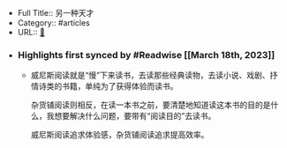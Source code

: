 - Full Title:: 另一种天才
- Category:: #articles
- URL:: [🔗](https://book.douban.com/subject/35714249/)
- ### Highlights first synced by #Readwise [[March 18th, 2023]]
    - 威尼斯阅读就是“慢”下来读书，去读那些经典读物，去读小说、戏剧、抒情诗类的书籍，单纯为了获得体验而读书。
      
      杂货铺阅读则相反，在读一本书之前，要清楚地知道读这本书的目的是什么，我想要解决什么问题，要带有“阅读目的”去读书。
      
      威尼斯阅读追求体验感，杂货铺阅读追求提高效率。
